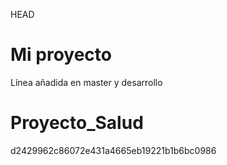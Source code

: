 HEAD
# Mi proyecto
Línea añadida en master y desarrollo

# Proyecto_Salud
d2429962c86072e431a4665eb19221b1b6bc0986
